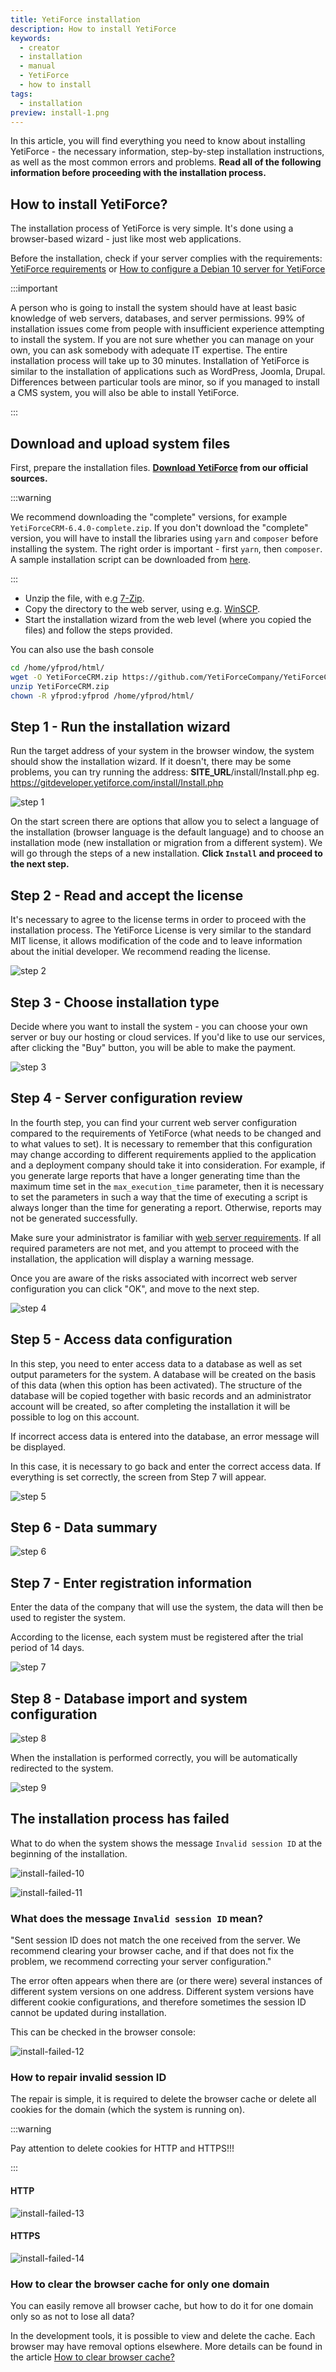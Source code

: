 ```yaml
---
title: YetiForce installation
description: How to install YetiForce
keywords:
  - creator
  - installation
  - manual
  - YetiForce
  - how to install
tags:
  - installation
preview: install-1.png
---
```


In this article, you will find everything you need to know about installing YetiForce - the necessary information, step-by-step installation instructions, as well as the most common errors and problems. **Read all of the following information before proceeding with the installation process.**

## How to install YetiForce?

The installation process of YetiForce is very simple. It's done using a browser-based wizard - just like most web applications.

Before the installation, check if your server complies with the requirements: [YetiForce requirements](requirements) or [How to configure a Debian 10 server for YetiForce](/developer-guides/environments/debian-10)

:::important

A person who is going to install the system should have at least basic knowledge of web servers, databases, and server permissions. 99% of installation issues come from people with insufficient experience attempting to install the system. If you are not sure whether you can manage on your own, you can ask somebody with adequate IT expertise. The entire installation process will take up to 30 minutes. Installation of YetiForce is similar to the installation of applications such as WordPress, Joomla, Drupal. Differences between particular tools are minor, so if you managed to install a CMS system, you will also be able to install YetiForce.

:::

## Download and upload system files

First, prepare the installation files. **[Download YetiForce](download) from our official sources.**

:::warning

We recommend downloading the "complete" versions, for example `YetiForceCRM-6.4.0-complete.zip`. If you don't download the "complete" version, you will have to install the libraries using `yarn` and `composer` before installing the system.
The right order is important - first `yarn`, then `composer`.
A sample installation script can be downloaded from [here](https://github.com/YetiForceCompany/YetiForceCRM/blob/developer/tests/setup/dependency.sh).

:::

- Unzip the file, with e.g [7-Zip](http://7-zip.org/).
- Copy the directory to the web server, using e.g. [WinSCP](https://winscp.net/).
- Start the installation wizard from the web level (where you copied the files) and follow the steps provided.

You can also use the bash console

```bash
cd /home/yfprod/html/
wget -O YetiForceCRM.zip https://github.com/YetiForceCompany/YetiForceCRM/releases/download/6.2.0/YetiForceCRM-6.2.0-complete.zip
unzip YetiForceCRM.zip
chown -R yfprod:yfprod /home/yfprod/html/
```

## Step 1 - Run the installation wizard

Run the target address of your system in the browser window, the system should show the installation wizard. If it doesn't, there may be some problems, you can try running the address: **SITE_URL**/install/Install.php eg. https://gitdeveloper.yetiforce.com/install/Install.php

![step 1](install-1.png)

On the start screen there are options that allow you to select a language of the installation (browser language is the default language) and to choose an installation mode (new installation or migration from a different system). We will go through the steps of a new installation. **Click `Install` and proceed to the next step.**

## Step 2 - Read and accept the license

It's necessary to agree to the license terms in order to proceed with the installation process. The YetiForce License is very similar to the standard MIT license, it allows modification of the code and to leave information about the initial developer. We recommend reading the license.

![step 2](install-2.png)

## Step 3 - Choose installation type

Decide where you want to install the system - you can choose your own server or buy our hosting or cloud services. If you'd like to use our services, after clicking the "Buy" button, you will be able to make the payment.

![step 3](install-3.png)

## Step 4 - Server configuration review

In the fourth step, you can find your current web server configuration compared to the requirements of YetiForce (what needs to be changed and to what values to set). It is necessary to remember that this configuration may change according to different requirements applied to the application and a deployment company should take it into consideration. For example, if you generate large reports that have a longer generating time than the maximum time set in the `max_execution_time` parameter, then it is necessary to set the parameters in such a way that the time of executing a script is always longer than the time for generating a report. Otherwise, reports may not be generated successfully.

Make sure your administrator is familiar with [web server requirements](/introduction/requirements/). If all required parameters are not met, and you attempt to proceed with the installation, the application will display a warning message.

Once you are aware of the risks associated with incorrect web server configuration you can click "OK", and move to the next step.

![step 4](install-4.png)

## Step 5 - Access data configuration

In this step, you need to enter access data to a database as well as set output parameters for the system. A database will be created on the basis of this data (when this option has been activated). The structure of the database will be copied together with basic records and an administrator account will be created, so after completing the installation it will be possible to log on this account.

If incorrect access data is entered into the database, an error message will be displayed.

In this case, it is necessary to go back and enter the correct access data. If everything is set correctly, the screen from Step 7 will appear.

![step 5](install-5.png)

## Step 6 - Data summary

![step 6](install-6.png)

## Step 7 - Enter registration information

Enter the data of the company that will use the system, the data will then be used to register the system.

According to the license, each system must be registered after the trial period of 14 days.

![step 7](install-7.png)

## Step 8 - Database import and system configuration

![step 8](install-8.png)

When the installation is performed correctly, you will be automatically redirected to the system.

![step 9](install-9.png)

## The installation process has failed

What to do when the system shows the message `Invalid session ID` at the beginning of the installation.

![install-failed-10](install-10.png)

![install-failed-11](install-11.png)

### What does the message `Invalid session ID` mean?

"Sent session ID does not match the one received from the server. We recommend clearing your browser cache, and if that does not fix the problem, we recommend correcting your server configuration."

The error often appears when there are (or there were) several instances of different system versions on one address. Different system versions have different cookie configurations, and therefore sometimes the session ID cannot be updated during installation.

This can be checked in the browser console:

![install-failed-12](install-12.png)

### How to repair invalid session ID

The repair is simple, it is required to delete the browser cache or delete all cookies for the domain (which the system is running on).

:::warning

Pay attention to delete cookies for HTTP and HTTPS!!!

:::

#### HTTP

![install-failed-13](install-13.png)

#### HTTPS

![install-failed-14](install-14.png)

### How to clear the browser cache for only one domain

You can easily remove all browser cache, but how to do it for one domain only so as not to lose all data?

In the development tools, it is possible to view and delete the cache. Each browser may have removal options elsewhere. More details can be found in the article [How to clear browser cache?](/administrator-guides/faq/how-to-clear-browser-cache/)
